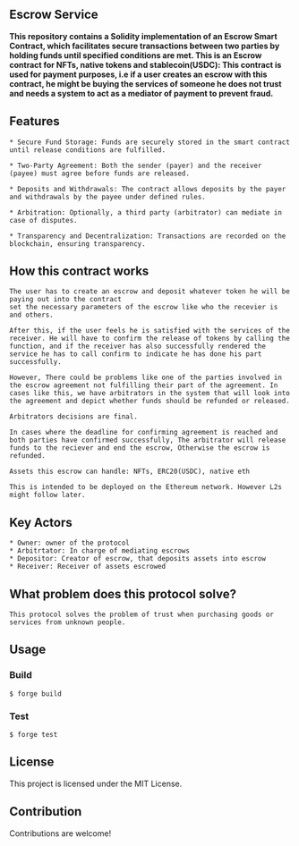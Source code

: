 ## Escrow Service

**This repository contains a Solidity implementation of an Escrow Smart Contract, which facilitates secure transactions between two parties by holding funds until specified conditions are met. This is an Escrow contract for NFTs, native tokens and stablecoin(USDC): This contract is used for payment purposes, i.e if a user creates an escrow with this contract, he might be buying the services of someone he does not trust and needs a system to act as a mediator of payment to prevent fraud.**

## Features 

    * Secure Fund Storage: Funds are securely stored in the smart contract until release conditions are fulfilled.

    * Two-Party Agreement: Both the sender (payer) and the receiver (payee) must agree before funds are released.

    * Deposits and Withdrawals: The contract allows deposits by the payer and withdrawals by the payee under defined rules.

    * Arbitration: Optionally, a third party (arbitrator) can mediate in case of disputes.

    * Transparency and Decentralization: Transactions are recorded on the blockchain, ensuring transparency.


## How this contract works

    The user has to create an escrow and deposit whatever token he will be paying out into the contract
    set the necessary parameters of the escrow like who the recevier is and others.

    After this, if the user feels he is satisfied with the services of the receiver. He will have to confirm the release of tokens by calling the function, and if the receiver has also successfully rendered the service he has to call confirm to indicate he has done his part successfully.

    However, There could be problems like one of the parties involved in the escrow agreement not fulfilling their part of the agreement. In cases like this, we have arbitrators in the system that will look into the agreement and depict whether funds should be refunded or released.

    Arbitrators decisions are final.

    In cases where the deadline for confirming agreement is reached and both parties have confirmed successfully, The arbitrator will release funds to the reciever and end the escrow, Otherwise the escrow is refunded.

    Assets this escrow can handle: NFTs, ERC20(USDC), native eth

    This is intended to be deployed on the Ethereum network. However L2s might follow later.

## Key Actors
    * Owner: owner of the protocol
    * Arbitrtator: In charge of mediating escrows
    * Depositor: Creator of escrow, that deposits assets into escrow
    * Receiver: Receiver of assets escrowed

## What problem does this protocol solve?
    This protocol solves the problem of trust when purchasing goods or services from unknown people.

## Usage

### Build

```shell
$ forge build
```

### Test

```shell
$ forge test
```

## License
This project is licensed under the MIT License. 

## Contribution
Contributions are welcome!

